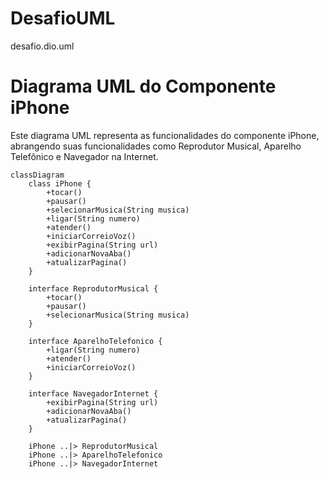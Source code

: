 # DesafioUML
desafio.dio.uml
# Diagrama UML do Componente iPhone

Este diagrama UML representa as funcionalidades do componente iPhone, abrangendo suas funcionalidades como Reprodutor Musical, Aparelho Telefônico e Navegador na Internet.

```mermaid
classDiagram
    class iPhone {
        +tocar()
        +pausar()
        +selecionarMusica(String musica)
        +ligar(String numero)
        +atender()
        +iniciarCorreioVoz()
        +exibirPagina(String url)
        +adicionarNovaAba()
        +atualizarPagina()
    }

    interface ReprodutorMusical {
        +tocar()
        +pausar()
        +selecionarMusica(String musica)
    }

    interface AparelhoTelefonico {
        +ligar(String numero)
        +atender()
        +iniciarCorreioVoz()
    }

    interface NavegadorInternet {
        +exibirPagina(String url)
        +adicionarNovaAba()
        +atualizarPagina()
    }

    iPhone ..|> ReprodutorMusical
    iPhone ..|> AparelhoTelefonico
    iPhone ..|> NavegadorInternet
